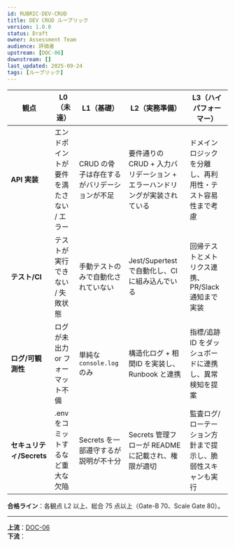```yaml
---
id: RUBRIC-DEV-CRUD
title: DEV CRUD ルーブリック
version: 1.0.0
status: Draft
owner: Assessment Team
audience: 評価者
upstream: [DOC-06]
downstream: []
last_updated: 2025-09-24
tags: [ルーブリック]
---
```


| 観点 | L0（未達） | L1（基礎） | L2（実務準備） | L3（ハイパフォーマー） |
|------|-------------|-------------|----------------|------------------------|
| **API 実装** | エンドポイントが要件を満たさない / エラー | CRUD の骨子は存在するがバリデーションが不足 | 要件通りの CRUD + 入力バリデーション + エラーハンドリングが実装されている | ドメインロジックを分離し、再利用性・テスト容易性まで考慮 |
| **テスト/CI** | テストが実行できない / 失敗状態 | 手動テストのみで自動化されていない | Jest/Supertest で自動化し、CI に組み込んでいる | 回帰テストとメトリクス連携、PR/Slack 通知まで実装 |
| **ログ/可観測性** | ログが未出力 or フォーマット不備 | 単純な `console.log` のみ | 構造化ログ + 相関ID を実装し、Runbook と連携 | 指標/追跡ID をダッシュボードに連携し、異常検知を提案 |
| **セキュリティ/Secrets** | .env をコミットするなど重大な欠陥 | Secrets を一部遵守するが説明が不十分 | Secrets 管理フローが README に記載され、権限が適切 | 監査ログ/ローテーション方針まで提示し、脆弱性スキャンも実行 |

**合格ライン**：各観点 L2 以上、総合 75 点以上（Gate-B 70、Scale Gate 80）。

---
**上流**：[DOC-06](../DOC-06_評価とルーブリック_v1.0.md)  
**下流**：

